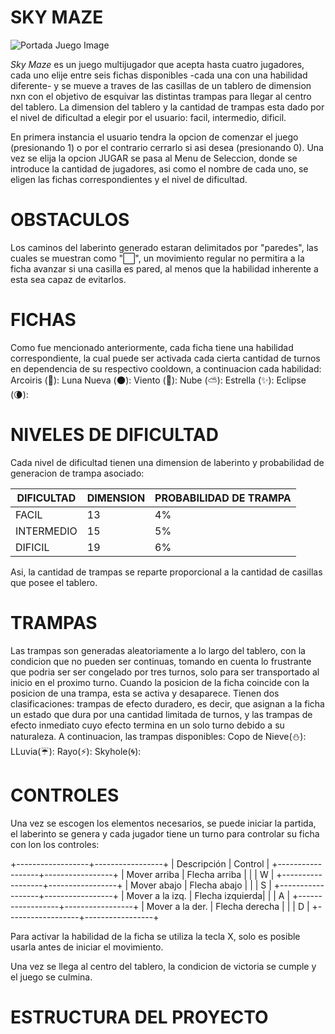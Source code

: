 # SKY MAZE

![Portada Juego Image](sky-maze/sky-maze-game/portada-juego.png)

_Sky Maze_ es un juego multijugador que acepta hasta cuatro jugadores, cada uno elije entre seis fichas disponibles -cada una con una habilidad diferente- y se mueve a traves de las casillas de un tablero de dimension nxn con el objetivo de esquivar las distintas trampas para llegar al centro del tablero. La dimension del tablero y la cantidad de trampas esta dado por el nivel de dificultad a elegir por el usuario: facil, intermedio, dificil.

En primera instancia el usuario tendra la opcion de comenzar el juego (presionando 1) o por el contrario cerrarlo si asi desea (presionando 0). Una vez se elija la opcion JUGAR se pasa al Menu de Seleccion, donde se introduce la cantidad de jugadores, asi como el nombre de cada uno, se eligen las fichas correspondientes y el nivel de dificultad. 

# OBSTACULOS
Los caminos del laberinto generado estaran delimitados por "paredes", las cuales se muestran como "⬜", un movimiento regular no permitira a la ficha avanzar si una casilla es pared, al menos que la habilidad inherente a esta sea capaz de evitarlos.

# FICHAS
Como fue mencionado anteriormente, cada ficha tiene una habilidad correspondiente, la cual puede ser activada cada cierta cantidad de turnos en dependencia de su respectivo cooldown, a continuacion cada habilidad:
Arcoiris (🌈):
Luna Nueva (🌑):
Viento (🍃):
Nube (⛅):
Estrella (✨):
Eclipse (🌘):

# NIVELES DE DIFICULTAD
Cada nivel de dificultad tienen una dimension de laberinto y probabilidad de generacion de trampa asociado:

| DIFICULTAD | DIMENSION | PROBABILIDAD DE TRAMPA |
|------------|-----------|------------------------|
| FACIL      | 13        | 4%                     |
| INTERMEDIO | 15        | 5%                     |
| DIFICIL    | 19        | 6%                     |

Asi, la cantidad de trampas se reparte proporcional a la cantidad de casillas que posee el tablero.

# TRAMPAS
Las trampas son generadas aleatoriamente a lo largo del tablero, con la condicion que no pueden ser continuas, tomando en cuenta lo frustrante que podria ser ser congelado por tres turnos, solo para ser transportado al inicio en el proximo turno. Cuando la posicion de la ficha coincide con la posicion de una trampa, esta se activa y desaparece.
Tienen dos clasificaciones: trampas de efecto duradero, es decir, que asignan a la ficha un estado que dura por una cantidad limitada de turnos, y las trampas de efecto inmediato cuyo efecto termina en un solo turno debido a su naturaleza. A continuacion, las trampas disponibles:
Copo de Nieve(⛄):
LLuvia(☔):
Rayo(⚡):
Skyhole(🌀):

# CONTROLES
Una vez se escogen los elementos necesarios, se puede iniciar la partida, el laberinto se genera y cada jugador tiene un turno para controlar su ficha con lon los controles:

+------------------+-----------------+
|    Descripción   |   Control       |
+------------------+-----------------+
| Mover arriba     | Flecha arriba   |
|                  | W               |
+------------------+-----------------+
| Mover abajo      | Flecha abajo    |
|                  | S               |
+------------------+-----------------+
| Mover a la izq.  | Flecha izquierda|
|                  | A               |
+------------------+-----------------+
| Mover a la der.  | Flecha derecha  |
|                  | D               |
+------------------+-----------------+

Para activar la habilidad de la ficha se utiliza la tecla X, solo es posible usarla antes de iniciar el movimiento.

Una vez se llega al centro del tablero, la condicion de victoria se cumple y el juego se culmina.



# ESTRUCTURA DEL PROYECTO








 
